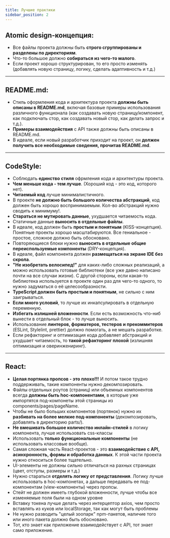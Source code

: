 ```yaml
---
title: Лучшие практики
sidebar_position: 2
---
```


## Atomic design-концепция:

- Все файлы проекта должны быть **строго сгруппированы и разделены по директориям**.
- Что-то большое должно **собираться из чего-то малого**.
- Если проект хорошо структурирован, то его просто изменять (добавлять новую страницу, логику, сделать адаптивность и т.д.)

***

## README.md:

- Стиль оформления кода и архитектура проекта **должны быть описаны в README.md**, включая базовые примеры использования различного функционала (как создавать новую страницу/компонент, как подключать стор, как создавать новый стор, как делать запрос и т.д.).
- **Примеры взаимодействия** с API также должны быть описаны в README.md.
- В идеале, если новый разработчик приходит на проект, он **должен получить все необходимые сведения, прочитав README.md**.

***

## CodeStyle:

- Соблюдать **единство стиля** офрмления кода и архитектуры проекта.
- **Чем меньше кода - тем лучше**. (Хороший код - это код, которого нет).
- **Читаемый код** лучше минималистичного.
- В проекте **не должно быть большого количества абстракций**, код должен быть хорошо воспринимаемым. Кол-во абстракций нужно сводить к минимуму!.
- **Стараться не мутировать данные**, ухудшается читаемость кода.
- Статичные данные **выносить в отдельные файлы**.
- В идеале, код должен быть **простым и понятным** (KISS-концепция). Понятные проекты хорошо масштабируются. Все гениальное - простое, сложное должно быть обосновано.
- Повторяющиеся блоки нужно **выносить в отдельные общие переиспользуемые компоненты** (DRY-концепция).
- В идеале, файл компонента должен **размещаться на экране IDE без скрола**.
- **"Не изобретать велосипед!"** для каких-либо сложных реализаций, а можно использовать готовые библиотеки (все уже давно написано почти на все случаи жизни). С другой стороны, если какая-то библиотека используется в проекте один раз для чего-то одного, то нужно задуматься о её целесообразности.
- **TypeScript должен быть простым и понятным**, не сильно с ним заигрываться.
- **Еcли много условий**, то лучше их инкапсулировать в отдельную переменную.
- **Избегать излишней вложенности**. Если есть возможность что-ниб вынести в отдельный блок - то лучше выносить.
- Использование **линтеров, форматеров, тестеров и прекоммитеров** (ESLint, Stylelint, prettier) должно помогать, а не мешать разработке.
- Если рефакторинг и оптимизация кода добавляет абстракций и ухудшает читаемость, то **такой рефакторинг плохой** (излишняя оптимизация и оверинжениринг).

***

## React:

- **Целая портянка пропсов - это плохо!!!** И потом такое трудно поддерживать, такие компоненты нужно декомпозировать.
- Файлы отдельных роутов (страниц) или объемных компонентов всегда **должны быть hoc-компонентами**, в которые уже импортятся под-компонеты этой страницы из components/pages/pageName.
- Чтобы не было больших компонентов (портянок) нужно их **разбивать на более мелкие под-компоненты** (декомпозировать, добавлять в директорию parts/).
- **Не вмешивать большое количество инлайн-стилей** в логику компонента, лучше использовать css-классы
- Использовать **только функциональные компоненты** (не использовать классовые вообще).
- Самая сложная часть React-проектов - это **взаимодействие с API, асинхронность, формы и обработка данных**. К этой части проекта нужно относиться более тщательно.
- UI-элементы не должны сильно отличаться на рахных страницах (цвет, отступы, размеры и т.д.)
- Нужно стараться **отделять логику от представления**. Логику лучше использовать в hoc-компонетах, а дальше передавать ее под-компонентам (view-компоненты) через пропсы.
- Стейт не должен имееть глубокой вложенности, лучше чтобы все изменяемые поля были на одном уровне
- Вcтавку токена лучше делать через интерцептор axios, чем просто вставлять из куков или localStorage, так как могут быть проблемы
- Не нужно разводить "целый зоопарк" npm-пакетов, наличие того или иного пакета должно быть обосновано.
- Тот, кто знает как приложение взаимодействует с API, тот знает само приложение.
